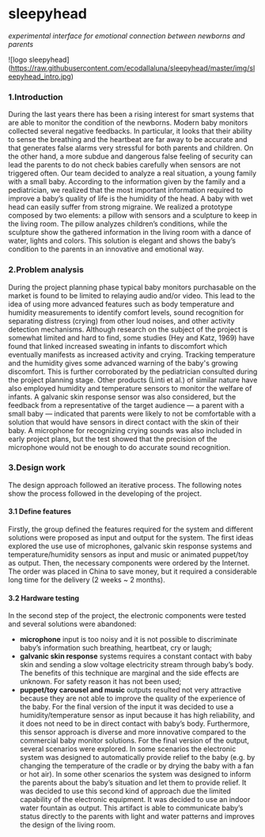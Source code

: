 # sleepyhead
*experimental interface for emotional connection between newborns and parents*

![logo sleepyhead]
(https://raw.githubusercontent.com/ecodallaluna/sleepyhead/master/img/sleepyhead_intro.jpg)

### 1.Introduction 
During the last years there has been a rising interest for smart systems that are able to monitor the condition of the newborns. Modern baby monitors collected several negative feedbacks. In particular, it looks that their ability to sense the breathing and the heartbeat are far away to be accurate and that generates false alarms very stressful for both parents and children. On the other hand, a more subdue and dangerous false feeling of security can lead the parents to do not check babies carefully when sensors are not triggered often.
Our team decided to analyze a real situation, a young family with a small baby. According to the information given by the family and a pediatrician, we realized that the most important information required to improve a baby’s quality of life is the humidity of the head. A baby with wet head can easily suffer from strong migraine.
We realized a prototype composed by two elements: a pillow with sensors and a sculpture to keep in the living room. The pillow analyzes children’s conditions, while the sculpture show the gathered information in the living room with a dance of water, lights and colors. This solution is elegant and shows the baby’s condition to the parents in an innovative and emotional way.

### 2.Problem analysis
During the project planning phase typical baby monitors purchasable on the market is found to be limited to relaying audio and/or video. This lead to the idea of using more advanced features such as body temperature and humidity measurements to identify comfort levels, sound recognition for separating distress (crying) from other loud noises, and other activity detection mechanisms.
Although research on the subject of the project is somewhat limited and hard to find, some studies (Hey and Katz, 1969) have found that linked increased sweating in infants to discomfort which eventually manifests as increased activity and crying. Tracking temperature and the humidity gives some advanced warning of the baby's growing discomfort. This is further corroborated by the pediatrician consulted during the project planning stage. Other products (Linti et al.) of similar nature have also employed humidity and temperature sensors to monitor the welfare of infants.
A galvanic skin response sensor was also considered, but the feedback from a representative of the target audience — a parent with a small baby — indicated that parents were likely to not be comfortable with a solution that would have sensors in direct contact with the skin of their baby.
A microphone for recognizing crying sounds was also included in early project plans, but the test showed that the precision of the microphone would not be enough to do accurate sound recognition.

### 3.Design work
The design approach followed an iterative process. The following notes show the process followed in the developing of the project.

#### 3.1 Define features
Firstly, the group defined the features required for the system and different solutions were proposed as input and output for the system. The first ideas explored the use use of microphones, galvanic skin response systems and temperature/humidity sensors as input and music or animated puppet/toy as output. Then, the necessary components were ordered by the Internet. The order was placed in China to save money, but it required a considerable long time for the delivery (2 weeks ~ 2 months).

#### 3.2 Hardware testing
In the second step of the project, the electronic components were tested and several solutions were abandoned:
* **microphone** input is too noisy and it is not possible to discriminate baby’s information such breathing, heartbeat, cry or laugh;
* **galvanic skin response** systems requires a constant contact with baby skin and sending a slow voltage electricity stream through baby’s body. The benefits of this technique are marginal and the side effects are unknown. For safety reason it has not been used;
* **puppet/toy carousel and music** outputs resulted not very attractive because they are not able to improve the quality of the experience of the baby.
For the final version of the input it was decided to use a humidity/temperature sensor as input because it has high reliability, and it does not need to be in direct contact with baby’s body. Furthermore, this sensor approach is diverse and more innovative compared to the commercial baby monitor solutions.
For the final version of the output, several scenarios were explored. In some scenarios the electronic system was designed to automatically provide relief to the baby (e.g. by changing the temperature of the cradle or by drying the baby with a fan or hot air). In some other scenarios the system was designed to inform the parents about the baby’s situation and let them to provide relief. It was decided to use this second kind of approach due the limited capability of the electronic equipment. It was decided to use an indoor water fountain as output. This artifact is able to communicate baby’s status directly to the parents with light and water patterns and improves the design of the living room.


